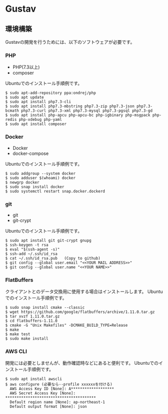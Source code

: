 # Gustav 
 
## 環境構築
 
Gustavの開発を行うためには、以下のソフトウェアが必要です。
 
 
### PHP
 
* PHP(7.3以上)
* composer
 
Ubuntuでのインストール手順例です。
 
```shell script
$ sudo apt-add-repository ppa:ondrej/php
$ sudo apt update
$ sudo apt install php7.3-cli
$ sudo apt install php7.3-mbstring php7.3-zip php7.3-json php7.3-bcmath php7.3-curl php7.3-xml php7.3-mysql php7.3-pgsql php7.3-gd
$ sudo apt install php-apcu php-apcu-bc php-igbinary php-msgpack php-redis php-xdebug php-yaml
$ sudo apt install composer
```

### Docker

* Docker
* docker-compose

Ubuntuでのインストール手順例です。

```shell script
$ sudo addgroup --system docker
$ sudo adduser $(whoami) docker
$ newgrp docker
$ sudo snap install docker
$ sudo systemctl restart snap.docker.dockerd
```

### git

* git
* git-crypt

Ubuntuでのインストール手順例です。

```shell script
$ sudo apt install git git-crypt gnupg
$ ssh-keygen -t rsa
$ eval "$(ssh-agent -s)"
$ ssh-add ~/.ssh/id_rsa
$ cat ~/.ssh/id_rsa.pub   (Copy to github)
$ git config --global user.email "<<YOUR MAIL ADDRESS>>"
$ git config --global user.name "<<YOUR NAME>>"
```

### FlatBuffers

クライアントとのデータ交換用に使用する場合はインストールします。
Ubuntuでのインストール手順例です。

```shell script
$ sudo snap install cmake --classic
$ wget https://github.com/google/flatbuffers/archive/1.11.0.tar.gz
$ tar xvzf 1.11.0.tar.gz
$ cd flatbuffers-1.11.0
$ cmake -G "Unix Makefiles" -DCMAKE_BUILD_TYPE=Release
$ make
$ make test
$ sudo make install
```

### AWS CLI

開発には必要としませんが、動作確認時などにあると便利です。
Ubuntuでのインストール手順例です。

```shell script
$ sudo apt install awscli
$ aws configure (必要なら--profile xxxxxxを付ける)
  AWS Access Key ID [None]: A*******************
  AWS Secret Access Key [None]: ****************************************
  Default region name [None]: ap-northeast-1
  Default output format [None]: json
```

